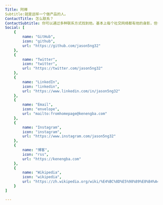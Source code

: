 ```yaml
---
Title: 阿禅
Subtitle:就是这样一个做产品的人。
ContactTitle: 怎么联系？
ContactSubtitle: 你可以通过多种联系方式找到他。基本上每个社交网络都有他的身影，但作为 30 多岁的中老年人，他有时候会假装收不到你的信息然后不回复。所以，务必不要发一个类似「在吗」这样的信息，直接说你要什么就好了。
Social: [
    {
        name: "GitHub",
        icon: "github",
        url: "https://github.com/jason5ng32"
    },
    {
        name: "Twitter",
        icon: "twitter",
        url: "https://twitter.com/jason5ng32"
    },
    {
        name: "LinkedIn",
        icon: "linkedin",
        url: "https://www.linkedin.com/in/jason5ng32"
    },
    {
        name: "Email",
        icon: "envelope",
        url: "mailto:fromhomepage@kenengba.com"
    },
    {
        name: "Instagram",
        icon: "instagram",
        url: "https://www.instagram.com/jason5ng32"
    },
    {
        name: "博客",
        icon: "rss",
        url: "https://kenengba.com"
    },
    {
        name: "Wikipedia",
        icon: "wikipedia",
        url: "https://zh.wikipedia.org/wiki/%E4%BC%8D%E5%98%89%E8%B4%A4"
    }
]

---
```

